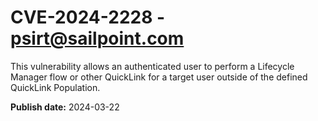 # CVE-2024-2228 - psirt@sailpoint.com

This vulnerability allows an authenticated user to perform a Lifecycle Manager flow or other QuickLink for a target user outside of the defined QuickLink Population.

**Publish date:** 2024-03-22
